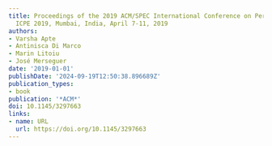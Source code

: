 ```yaml
---
title: Proceedings of the 2019 ACM/SPEC International Conference on Performance Engineering,
  ICPE 2019, Mumbai, India, April 7-11, 2019
authors:
- Varsha Apte
- Antinisca Di Marco
- Marin Litoiu
- José Merseguer
date: '2019-01-01'
publishDate: '2024-09-19T12:50:38.896689Z'
publication_types:
- book
publication: '*ACM*'
doi: 10.1145/3297663
links:
- name: URL
  url: https://doi.org/10.1145/3297663
---
```


